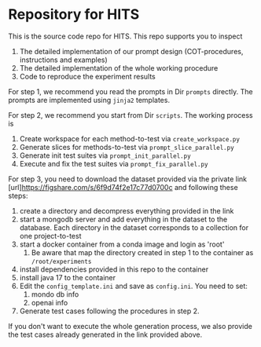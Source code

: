 # Repository for HITS

This is the source code repo for HITS. This repo supports you to inspect
1. The detailed implementation of our prompt design (COT-procedures, instructions and examples)
2. The detailed implementation of the whole working procedure
3. Code to reproduce the experiment results

For step 1, we recommend you read the prompts in Dir `prompts` directly. The prompts are implemented using `jinja2` templates. 

For step 2, we recommend you start from Dir `scripts`. The working process is 
1. Create workspace for each method-to-test via `create_workspace.py`
2. Generate slices for methods-to-test via `prompt_slice_parallel.py`
3. Generate init test suites via `prompt_init_parallel.py`
4. Execute and fix the test suites via `prompt_fix_parallel.py`

For step 3, you need to download the dataset provided via the private link [url]https://figshare.com/s/6f9d74f2e17c77d0700c and following these steps:

1. create a directory and decompress everything provided in the link
2. start a mongodb server and add everything in the dataset to the database. Each directory in the dataset corresponds to a collection for one project-to-test
3. start a docker container from a conda image and login as 'root'
   1. Be aware that map the directory created in step 1 to the container as `/root/experiments` 
4. install dependencies provided in this repo to the container
5. install java 17 to the container
6. Edit the `config_template.ini` and save as `config.ini`. You need to set:
   1. mondo db info
   2. openai info
6. Generate test cases following the procedures in step 2. 

If you don't want to execute the whole generation process, we also provide the test cases already generated in the link provided above.
